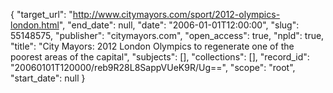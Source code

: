 {
  "target_url": "http://www.citymayors.com/sport/2012-olympics-london.html", 
  "end_date": null, 
  "date": "2006-01-01T12:00:00", 
  "slug": 55148575, 
  "publisher": "citymayors.com", 
  "open_access": true, 
  "npld": true, 
  "title": "City Mayors: 2012 London Olympics to regenerate one of the poorest areas of the capital", 
  "subjects": [], 
  "collections": [], 
  "record_id": "20060101T120000/reb9R28L8SappVUeK9R/Ug==", 
  "scope": "root", 
  "start_date": null
}

